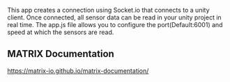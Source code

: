 This app creates a connection using Socket.io that connects to a unity client. Once connected, all sensor data can be read in your unity project in real time. The app.js file allows you to configure the port(Default:6001) and speed at which the sensors are read.

## MATRIX Documentation

https://matrix-io.github.io/matrix-documentation/
